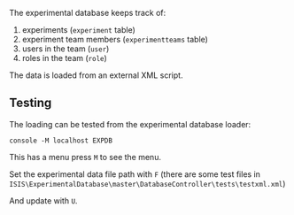 The experimental database keeps track of:

1. experiments (`experiment` table)
1. experiment team members (`experimentteams` table)
1. users in the team  (`user`)
1. roles in the team  (`role`)

The data is loaded from an external XML script.

## Testing

The loading can be tested from the experimental database loader:

`console -M localhost EXPDB`

This has a menu press `M` to see the menu.

Set the experimental data file path with `F` (there are some test files in `ISIS\ExperimentalDatabase\master\DatabaseController\tests\testxml.xml`)

And update with `U`.


